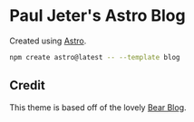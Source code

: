 # Paul Jeter's Astro Blog

Created using [Astro](https://astro.build/).

```sh
npm create astro@latest -- --template blog
```

## Credit

This theme is based off of the lovely [Bear Blog](https://github.com/HermanMartinus/bearblog/).

